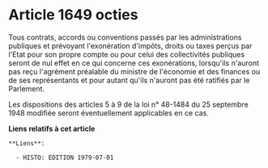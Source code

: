 # Article 1649 octies

Tous contrats, accords ou conventions passés par les administrations publiques et prévoyant l'exonération d'impôts, droits ou
taxes perçus par l'Etat pour son propre compte ou pour celui des collectivités publiques seront de nul effet en ce qui
concerne ces exonérations, lorsqu'ils n'auront pas reçu l'agrément préalable du ministre de l'économie et des finances ou de
ses représentants et pour autant qu'ils n'auront pas été ratifiés par le Parlement.

Les dispositions des articles 5 à 9 de la loi n° 48-1484 du 25 septembre 1948 modifiée seront éventuellement applicables en
ce cas.

**Liens relatifs à cet article**

	**Liens**:

	  - HISTO: EDITION 1979-07-01
